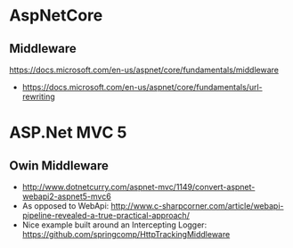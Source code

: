 # AspNetCore

## Middleware
https://docs.microsoft.com/en-us/aspnet/core/fundamentals/middleware
*  https://docs.microsoft.com/en-us/aspnet/core/fundamentals/url-rewriting


# ASP.Net MVC 5
## Owin Middleware
* http://www.dotnetcurry.com/aspnet-mvc/1149/convert-aspnet-webapi2-aspnet5-mvc6
* As opposed to WebApi: http://www.c-sharpcorner.com/article/webapi-pipeline-revealed-a-true-practical-approach/
* Nice example built around an Intercepting Logger: https://github.com/springcomp/HttpTrackingMiddleware
